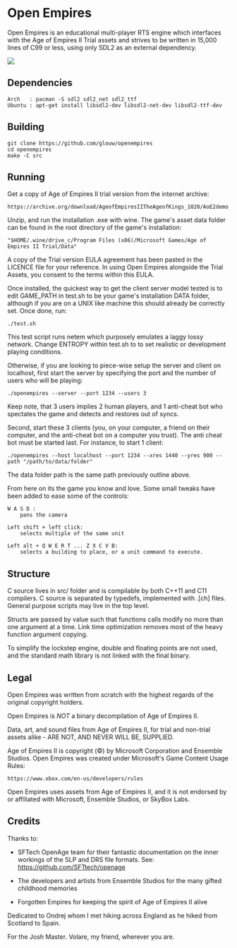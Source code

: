 # Open Empires

Open Empires is an educational multi-player RTS engine which interfaces
with the Age of Empires II Trial assets and strives to be written in 15,000
lines of C99 or less, using only SDL2 as an external dependency.

![](https://user-images.githubusercontent.com/7000616/76479321-9ef9c700-63c8-11ea-9353-a7dafa29ea0a.png)

## Dependencies

    Arch   : pacman -S sdl2 sdl2_net sdl2_ttf
    Ubuntu : apt-get install libsdl2-dev libsdl2-net-dev libsdl2-ttf-dev

## Building

    git clone https://github.com/glouw/openempires
    cd openempires
    make -C src

## Running

Get a copy of Age of Empires II trial version from the internet archive:

    https://archive.org/download/AgeofEmpiresIITheAgeofKings_1020/AoE2demo.zip

Unzip, and run the installation .exe with wine. The game's asset data folder
can be found in the root directory of the game's installation:

    "$HOME/.wine/drive_c/Program Files (x86)/Microsoft Games/Age of Empires II Trial/Data"

A copy of the Trial version EULA agreement has been pasted in the LICENCE file
for your reference. In using Open Empires alongside the Trial Assets, you consent to
the terms within this EULA.

Once installed, the quickest way to get the client server model tested
is to edit GAME_PATH in test.sh to be your game's installation DATA folder,
although if you are on a UNIX like machine this should already be correctly set.
Once done, run:

    ./test.sh

This test script runs netem which purposely emulates a laggy lossy network.
Change ENTROPY within test.sh to to set realistic or development playing conditions.

Otherwise, if you are looking to piece-wise setup the server and client on localhost,
first start the server by specifying the port and the number of users who will be playing:

    ./openempires --server --port 1234 --users 3

Keep note, that 3 users implies 2 human players, and 1 anti-cheat bot
who spectates the game and detects and restores out of syncs.

Second, start these 3 clients (you, on your computer, a friend on their computer,
and the anti-cheat bot on a computer you trust). The anti cheat bot must be started last.
For instance, to start 1 client:

    ./openempires --host localhost --port 1234 --xres 1440 --yres 900 --path "/path/to/data/folder"

The data folder path is the same path previously outline above.

From here on its the game you know and love. Some small tweaks have been added
to ease some of the controls:

    W A S D :
        pans the camera

    Left shift + left click:
        selects multiple of the same unit

    Left alt + Q W E R T ... Z X C V B:
        selects a building to place, or a unit command to execute.

## Structure

C source lives in src/ folder and is compilable by both C++11 and C11
compilers. C source is separated by typedefs, implemented with .[ch]
files. General purpose scripts may live in the top level.

Structs are passed by value such that functions calls modify no more than
one argument at a time. Link time optimization removes most of the heavy
function argument copying.

To simplify the lockstep engine, double and floating points are not used,
and the standard math library is not linked with the final binary.

## Legal

Open Empires was written from scratch with the highest regards of the
original copyright holders.

Open Empires is *NOT* a binary decompilation of Age of Empires II.

Data, art, and sound files from Age of Empires II, for trial and non-trial
assets alike - ARE NOT, AND NEVER WILL BE, SUPPLIED.

Age of Empires II is copyright (©) by Microsoft Corporation and Ensemble Studios.
Open Empires was created under Microsoft's Game Content Usage Rules:

    https://www.xbox.com/en-us/developers/rules

Open Empires uses assets from Age of Empires II, and it is not endorsed by
or affiliated with Microsoft, Ensemble Studios, or SkyBox Labs.

## Credits

Thanks to:

* SFTech OpenAge team for their fantastic documentation on the
  inner workings of the SLP and DRS file formats. See:
      https://github.com/SFTtech/openage

* The developers and artists from Ensemble Studios for the many
  gifted childhood memories

* Forgotten Empires for keeping the spirit of Age of Empires II alive

Dedicated to Ondrej whom I met hiking across England as he hiked from
Scotland to Spain.

For the Josh Master. Volare, my friend, wherever you are.
